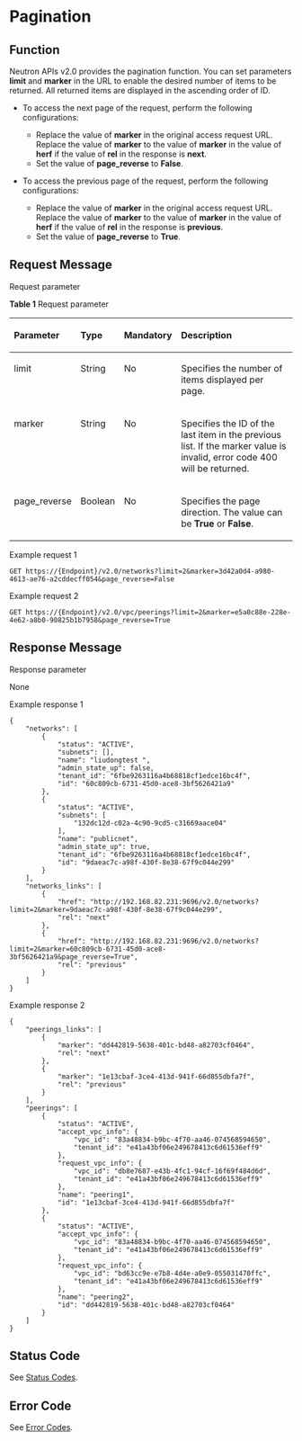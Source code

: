 # Pagination<a name="vpc_version_0003"></a>

## Function<a name="section3385602995157"></a>

Neutron APIs v2.0 provides the pagination function. You can set parameters  **limit**  and  **marker**  in the URL to enable the desired number of items to be returned. All returned items are displayed in the ascending order of ID.

-   To access the next page of the request, perform the following configurations:
    -   Replace the value of  **marker**  in the original access request URL. Replace the value of  **marker**  to the value of  **marker**  in the value of  **herf**  if the value of  **rel**  in the response is  **next**.
    -   Set the value of  **page\_reverse**  to  **False**.

-   To access the previous page of the request, perform the following configurations:
    -   Replace the value of  **marker**  in the original access request URL. Replace the value of  **marker**  to the value of  **marker**  in the value of  **herf**  if the value of  **rel**  in the response is  **previous**.
    -   Set the value of  **page\_reverse**  to  **True**.


## Request Message<a name="section483652795144"></a>

Request parameter

**Table  1**  Request parameter

<a name="table5621437795144"></a>
<table><thead align="left"><tr id="row2739272895144"><th class="cellrowborder" valign="top" width="16.97%" id="mcps1.2.5.1.1"><p id="p421851895144"><a name="p421851895144"></a><a name="p421851895144"></a>Parameter</p>
</th>
<th class="cellrowborder" valign="top" width="12.78%" id="mcps1.2.5.1.2"><p id="p615565295144"><a name="p615565295144"></a><a name="p615565295144"></a>Type</p>
</th>
<th class="cellrowborder" valign="top" width="19.81%" id="mcps1.2.5.1.3"><p id="p2884577095144"><a name="p2884577095144"></a><a name="p2884577095144"></a>Mandatory</p>
</th>
<th class="cellrowborder" valign="top" width="50.44%" id="mcps1.2.5.1.4"><p id="p5480603395144"><a name="p5480603395144"></a><a name="p5480603395144"></a>Description</p>
</th>
</tr>
</thead>
<tbody><tr id="row1010368095144"><td class="cellrowborder" valign="top" width="16.97%" headers="mcps1.2.5.1.1 "><p id="p1309177695144"><a name="p1309177695144"></a><a name="p1309177695144"></a>limit</p>
</td>
<td class="cellrowborder" valign="top" width="12.78%" headers="mcps1.2.5.1.2 "><p id="p5380095395144"><a name="p5380095395144"></a><a name="p5380095395144"></a>String</p>
</td>
<td class="cellrowborder" valign="top" width="19.81%" headers="mcps1.2.5.1.3 "><p id="p6290990695144"><a name="p6290990695144"></a><a name="p6290990695144"></a>No</p>
</td>
<td class="cellrowborder" valign="top" width="50.44%" headers="mcps1.2.5.1.4 "><p id="p6253758795144"><a name="p6253758795144"></a><a name="p6253758795144"></a>Specifies the number of items displayed per page.</p>
</td>
</tr>
<tr id="row2596737495144"><td class="cellrowborder" valign="top" width="16.97%" headers="mcps1.2.5.1.1 "><p id="p2298257595144"><a name="p2298257595144"></a><a name="p2298257595144"></a>marker</p>
</td>
<td class="cellrowborder" valign="top" width="12.78%" headers="mcps1.2.5.1.2 "><p id="p4964932595144"><a name="p4964932595144"></a><a name="p4964932595144"></a>String</p>
</td>
<td class="cellrowborder" valign="top" width="19.81%" headers="mcps1.2.5.1.3 "><p id="p6217239995144"><a name="p6217239995144"></a><a name="p6217239995144"></a>No</p>
</td>
<td class="cellrowborder" valign="top" width="50.44%" headers="mcps1.2.5.1.4 "><p id="p279958295144"><a name="p279958295144"></a><a name="p279958295144"></a>Specifies the ID of the last item in the previous list. If the marker value is invalid, error code 400 will be returned.</p>
</td>
</tr>
<tr id="row2519624195144"><td class="cellrowborder" valign="top" width="16.97%" headers="mcps1.2.5.1.1 "><p id="p2762967895144"><a name="p2762967895144"></a><a name="p2762967895144"></a>page_reverse</p>
</td>
<td class="cellrowborder" valign="top" width="12.78%" headers="mcps1.2.5.1.2 "><p id="p2341143595144"><a name="p2341143595144"></a><a name="p2341143595144"></a>Boolean</p>
</td>
<td class="cellrowborder" valign="top" width="19.81%" headers="mcps1.2.5.1.3 "><p id="p1727806495144"><a name="p1727806495144"></a><a name="p1727806495144"></a>No</p>
</td>
<td class="cellrowborder" valign="top" width="50.44%" headers="mcps1.2.5.1.4 "><p id="p5734595895144"><a name="p5734595895144"></a><a name="p5734595895144"></a>Specifies the page direction. The value can be <strong id="b842352706114342"><a name="b842352706114342"></a><a name="b842352706114342"></a>True</strong> or <strong id="b842352706114350"><a name="b842352706114350"></a><a name="b842352706114350"></a>False</strong>.</p>
</td>
</tr>
</tbody>
</table>

Example request 1

```
GET https://{Endpoint}/v2.0/networks?limit=2&marker=3d42a0d4-a980-4613-ae76-a2cddecff054&page_reverse=False
```

Example request 2

```
GET https://{Endpoint}/v2.0/vpc/peerings?limit=2&marker=e5a0c88e-228e-4e62-a8b0-90825b1b7958&page_reverse=True
```

## Response Message<a name="section3454265995144"></a>

Response parameter

None

Example response 1

```
{
    "networks": [
        {
            "status": "ACTIVE",
            "subnets": [],
            "name": "liudongtest ",
            "admin_state_up": false,
            "tenant_id": "6fbe9263116a4b68818cf1edce16bc4f",
            "id": "60c809cb-6731-45d0-ace8-3bf5626421a9"
        },
        {
            "status": "ACTIVE",
            "subnets": [
                "132dc12d-c02a-4c90-9cd5-c31669aace04"
            ],
            "name": "publicnet",
            "admin_state_up": true,
            "tenant_id": "6fbe9263116a4b68818cf1edce16bc4f",
            "id": "9daeac7c-a98f-430f-8e38-67f9c044e299"
        }
    ],
    "networks_links": [
        {
            "href": "http://192.168.82.231:9696/v2.0/networks?limit=2&marker=9daeac7c-a98f-430f-8e38-67f9c044e299",
            "rel": "next"
        },
        {
            "href": "http://192.168.82.231:9696/v2.0/networks?limit=2&marker=60c809cb-6731-45d0-ace8-3bf5626421a9&page_reverse=True",
            "rel": "previous"
        }
    ]
}
```

Example response 2

```
{
    "peerings_links": [
        {
            "marker": "dd442819-5638-401c-bd48-a82703cf0464",
            "rel": "next"
        },
        {
            "marker": "1e13cbaf-3ce4-413d-941f-66d855dbfa7f",
            "rel": "previous"
        }
    ],
    "peerings": [
        {
            "status": "ACTIVE",
            "accept_vpc_info": {
                "vpc_id": "83a48834-b9bc-4f70-aa46-074568594650",
                "tenant_id": "e41a43bf06e249678413c6d61536eff9"
            },
            "request_vpc_info": {
                "vpc_id": "db8e7687-e43b-4fc1-94cf-16f69f484d6d",
                "tenant_id": "e41a43bf06e249678413c6d61536eff9"
            },
            "name": "peering1",
            "id": "1e13cbaf-3ce4-413d-941f-66d855dbfa7f"
        },
        {
            "status": "ACTIVE",
            "accept_vpc_info": {
                "vpc_id": "83a48834-b9bc-4f70-aa46-074568594650",
                "tenant_id": "e41a43bf06e249678413c6d61536eff9"
            },
            "request_vpc_info": {
                "vpc_id": "bd63cc9e-e7b8-4d4e-a0e9-055031470ffc",
                "tenant_id": "e41a43bf06e249678413c6d61536eff9"
            },
            "name": "peering2",
            "id": "dd442819-5638-401c-bd48-a82703cf0464"
        }
    ]
}
```

## Status Code<a name="section31981619"></a>

See  [Status Codes](status-codes.md).

## Error Code<a name="section85821649202813"></a>

See  [Error Codes](error-codes.md).

